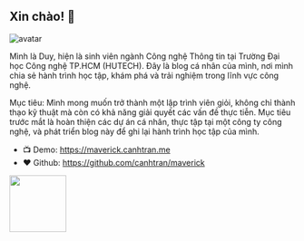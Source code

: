 ## Xin chào! 👋

<img class="avatar" src="https://avataaars.io/?avatarStyle=Circle&topType=ShortHairShortCurly&accessoriesType=Prescription02&hairColor=Black&facialHairType=Blank&clotheType=BlazerShirt&eyeType=Happy&eyebrowType=DefaultNatural&mouthType=Default&skinColor=Pale" alt="avatar">

Mình là Duy, hiện là sinh viên ngành Công nghệ Thông tin tại Trường Đại học Công nghệ TP.HCM (HUTECH). Đây là blog cá nhân của mình, nơi mình chia sẻ hành trình học tập, khám phá và trải nghiệm trong lĩnh vực công nghệ.

Mục tiêu:
Mình mong muốn trở thành một lập trình viên giỏi, không chỉ thành thạo kỹ thuật mà còn có khả năng giải quyết các vấn đề thực tiễn. Mục tiêu trước mắt là hoàn thiện các dự án cá nhân, thực tập tại một công ty công nghệ, và phát triển blog này để ghi lại hành trình học tập của mình. 

- 📺 Demo: https://maverick.canhtran.me
- ❤️ Github: https://github.com/canhtran/maverick

[<img src="https://images.squarespace-cdn.com/content/v1/5cf6ec742e677c000119beb3/1559871045027-2XSVXYWSZD9POBO0QOVD/buy-me-a-coffee-button.png" width="100"/>](https://www.buymeacoffee.com/canh)

